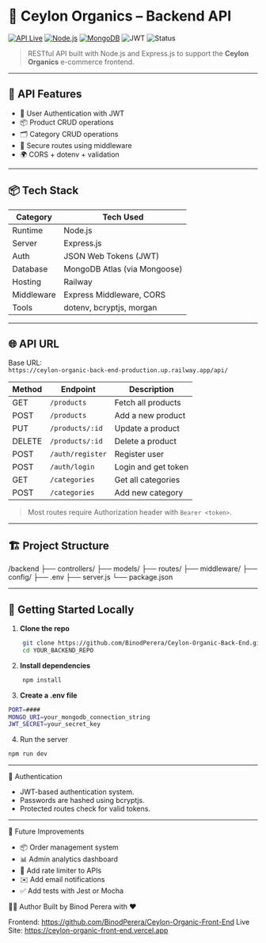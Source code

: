 # 🌿 Ceylon Organics – Backend API

[![API Live](https://img.shields.io/badge/Live-Railway-blue)](https://ceylon-organic-back-end-production.up.railway.app/api/)
[![Node.js](https://img.shields.io/badge/Node.js-18.x-green)](https://nodejs.org/)
[![MongoDB](https://img.shields.io/badge/Database-MongoDB-brightgreen)](https://www.mongodb.com/)
![JWT](https://img.shields.io/badge/Auth-JWT-orange)
![Status](https://img.shields.io/badge/Project-Active-success)

> RESTful API built with Node.js and Express.js to support the **Ceylon Organics** e-commerce frontend.

---

## 🚀 API Features

- 🧑 User Authentication with JWT
- 📦 Product CRUD operations
- 🗂️ Category CRUD operations
- 🔐 Secure routes using middleware
- 🌍 CORS + dotenv + validation

---

## 📦 Tech Stack

| Category        | Tech Used                      |
|-----------------|--------------------------------|
| Runtime         | Node.js                        |
| Server          | Express.js                     |
| Auth            | JSON Web Tokens (JWT)          |
| Database        | MongoDB Atlas (via Mongoose)   |
| Hosting         | Railway                        |
| Middleware      | Express Middleware, CORS       |
| Tools           | dotenv, bcryptjs, morgan       |

---

## 🌐 API URL

Base URL:  
`https://ceylon-organic-back-end-production.up.railway.app/api/`

| Method | Endpoint          | Description              |
|--------|-------------------|--------------------------|
| GET    | `/products`       | Fetch all products       |
| POST   | `/products`       | Add a new product        |
| PUT    | `/products/:id`   | Update a product         |
| DELETE | `/products/:id`   | Delete a product         |
| POST   | `/auth/register`  | Register user            |
| POST   | `/auth/login`     | Login and get token      |
| GET    | `/categories`     | Get all categories       |
| POST   | `/categories`     | Add new category         |

> Most routes require Authorization header with `Bearer <token>`.

---

## 🏗️ Project Structure

/backend 
├── controllers/ 
├── models/ 
├── routes/ 
├── middleware/ 
├── config/ 
├── .env 
├── server.js 
└── package.json


---

## 🔧 Getting Started Locally

1. **Clone the repo**
```bash
    git clone https://github.com/BinodPerera/Ceylon-Organic-Back-End.git
    cd YOUR_BACKEND_REPO
```


2. **Install dependencies**
```bash
    npm install
```

3. **Create a .env file**
```bash
PORT=####
MONGO_URI=your_mongodb_connection_string
JWT_SECRET=your_secret_key
```

4. Run the server
```bash
npm run dev
```

---

🔐 Authentication
- JWT-based authentication system.
- Passwords are hashed using bcryptjs.
- Protected routes check for valid tokens.

---

🌱 Future Improvements
- 📦 Order management system
- 📊 Admin analytics dashboard
- 🔔 Add rate limiter to APIs
- ✉️ Add email notifications
- ✅ Add tests with Jest or Mocha

🙋‍♂️ Author
Built by Binod Perera with ❤️

Frontend: https://github.com/BinodPerera/Ceylon-Organic-Front-End
Live Site: https://ceylon-organic-front-end.vercel.app
